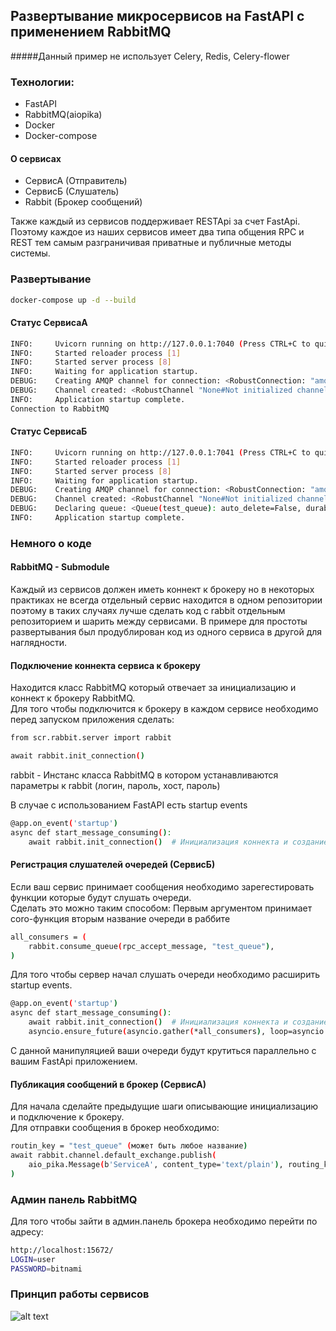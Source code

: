 
## Развертывание микросервисов на FastAPI с применением RabbitMQ
#####Данный пример не использует Celery, Redis, Celery-flower

### Технологии:
- FastAPI
- RabbitMQ(aiopika)
- Docker
- Docker-compose

#### О сервисах
- СервисА (Отправитель) 
- СервисБ (Слушатель)
- Rabbit (Брокер сообщений)

Также каждый из сервисов поддерживает RESTApi за счет FastApi.
Поэтому каждое из наших сервисов имеет два типа общения RPC и REST тем самым разграничивая приватные и публичные методы системы.
### Развертывание
```sh
docker-compose up -d --build
```

#### Статус СервисаА
```sh
INFO:     Uvicorn running on http://127.0.0.1:7040 (Press CTRL+C to quit)
INFO:     Started reloader process [1]
INFO:     Started server process [8]
INFO:     Waiting for application startup.
DEBUG:    Creating AMQP channel for connection: <RobustConnection: "amqp://user:******@127.0.0.1:5672/" 0 channels>
DEBUG:    Channel created: <RobustChannel "None#Not initialized channel">
INFO:     Application startup complete.
Connection to RabbitMQ
```

#### Статус СервисаБ
```sh
INFO:     Uvicorn running on http://127.0.0.1:7041 (Press CTRL+C to quit)
INFO:     Started reloader process [1]
INFO:     Started server process [8]
INFO:     Waiting for application startup.
DEBUG:    Creating AMQP channel for connection: <RobustConnection: "amqp://user:******@127.0.0.1:5672/" 0 channels>
DEBUG:    Channel created: <RobustChannel "None#Not initialized channel">
DEBUG:    Declaring queue: <Queue(test_queue): auto_delete=False, durable=None, exclusive=False, arguments=None>
INFO:     Application startup complete.
```

### Немного о коде
####  RabbitMQ - Submodule
Каждый из сервисов должен иметь коннект к брокеру
 но в некоторых практиках не всегда отдельный сервис находится в одном репозитории
 поэтому в таких случаях лучше сделать код с rabbit отдельным репозиторием и шарить между сервисами.
В примере для простоты развертывания был продублирован код из одного сервиса в другой для наглядности.

#### Подключение коннекта сервиса к брокеру
Находится класс RabbitMQ который отвечает за инициализацию и коннект к брокеру RabbitMQ. <br>
Для того чтобы подключится к брокеру в каждом сервисе необходимо перед запуском приложения сделать:
```sh
from scr.rabbit.server import rabbit

await rabbit.init_connection()
```
rabbit - Инстанс класса RabbitMQ в котором устанавливаются параметры к rabbit (логин, пароль, хост, пароль) <br>

В случае с использованием FastAPI есть startup events 
```sh
@app.on_event('startup')
async def start_message_consuming():
    await rabbit.init_connection()  # Инициализация коннекта и создание channel
```

#### Регистрация слушателей очередей (СервисБ)
Если ваш сервис принимает сообщения необходимо зарегестировать функции которые будут слушать очереди. <br>
Сделать это можно таким способом:
Первым аргументом принимает coro-функция вторым название очереди в раббите
```sh
all_consumers = (
    rabbit.consume_queue(rpc_accept_message, "test_queue"),
)

```
Для того чтобы сервер начал слушать очереди необходимо расширить startup events.
```sh
@app.on_event('startup')
async def start_message_consuming():
    await rabbit.init_connection()  # Инициализация коннекта и создание channel
    asyncio.ensure_future(asyncio.gather(*all_consumers), loop=asyncio.get_event_loop())
```
С данной манипуляцией ваши очереди будут крутиться параллельно с вашим FastApi приложением.

#### Публикация сообщений в брокер (СервисА)
Для начала сделайте предыдущие шаги описывающие инициализацию и подключение к брокеру. <br>
Для отправки сообщения в брокер необходимо:
```sh
routin_key = "test_queue" (может быть любое название)
await rabbit.channel.default_exchange.publish(
    aio_pika.Message(b'ServiceA', content_type='text/plain'), routing_key
)
```

### Админ панель RabbitMQ
Для того чтобы зайти в админ.панель брокера необходимо перейти по адресу:
```sh
http://localhost:15672/
LOGIN=user
PASSWORD=bitnami
```

### Принцип работы сервисов
![alt text](https://habrastorage.org/webt/yr/6u/5v/yr6u5v6ebof-6gahbxtyj_fspo8.png)